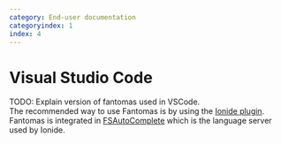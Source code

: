```yaml
---
category: End-user documentation
categoryindex: 1
index: 4
---
```

# Visual Studio Code
TODO: Explain version of fantomas used in VSCode.</br>
The recommended way to use Fantomas is by using the [Ionide plugin](http://ionide.io/). Fantomas is integrated in [FSAutoComplete](https://github.com/fsharp/FsAutoComplete/) which is the language server used by Ionide.
